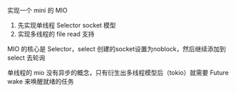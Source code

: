 实现一个 mini 的 MIO

1. 先实现单线程 Selector socket 模型
2. 实现多线程的 file read 支持


MIO 的核心是 Selector，select 创建的socket设置为noblock，然后继续添加到 select 去轮询

单线程的 mio 没有异步的概念，只有衍生出多线程模型后（tokio）就需要 Future wake 来唤醒就绪的任务